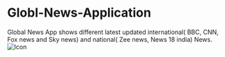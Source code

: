 # Globl-News-Application
Global News App shows different latest updated international( BBC, CNN, Fox news and Sky news) and national( Zee news, News 18 india) News.
![Icon](https://github.com/akshi-gupta123/Globl-News-Application/blob/main/News/src/main/ic_launcher-playstore.png)
